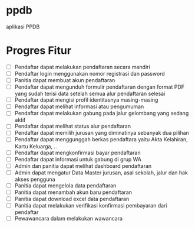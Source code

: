# ppdb
 aplikasi PPDB

# Progres Fitur
- [ ] Pendaftar dapat melakukan pendaftaran secara mandiri
- [ ] Pendaftar login menggunakan nomor registrasi dan password
- [ ] Panitia dapat membuat akun pendaftaran
- [ ] Pendaftar dapat mengunduh formulir pendaftaran dengan format PDF yang sudah terisi data setelah semua alur pendaftaran selesai
- [ ] Pendaftar dapat mengisi profil identitasnya masing-masing
- [ ] Pendaftar dapat melihat informasi atau pengumuman
- [ ] Pendaftar dapat melakukan gabung pada jalur gelombang yang sedang aktif
- [ ] Pendaftar dapat melihat status alur pendaftaran
- [ ] Pendaftar dapat memilih jurusan yang diminatinya sebanyak dua pilihan
- [ ] Pendaftar dapat menggunggah berkas pendaftara yaitu Akta Kelahiran, Kartu Keluarga, ..
- [ ] Pendaftar dapat mengkonfirmasi bayar pendaftaran
- [ ] Pendaftar dapat informasi untuk gabung di grup WA
- [ ] Admin dan panitia dapat melihat dashboard pendaftaran
- [ ] Admin dapat mengatur Data Master jurusan, asal sekolah, jalur dan hak akses pengguna
- [ ] Panitia dapat mengelola data pendaftaran
- [ ] Panitia dapat menambah akun baru pendaftaran
- [ ] Panitia dapat download excel data pendaftaran
- [ ] Panitia dapat melakukan verifikasi konfirmasi pembayaran dari pendaftar
- [ ] Pewawancara dalam melakukan wawancara